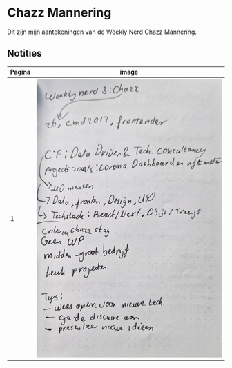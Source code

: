 # Chazz Mannering

Dit zijn mijn aantekeningen van de Weekly Nerd Chazz Mannering. 

## Notities
| Pagina | image |
| ------ | ----- |
| 1 | ![Aantekeningen](/images/nerd3.jpg) |